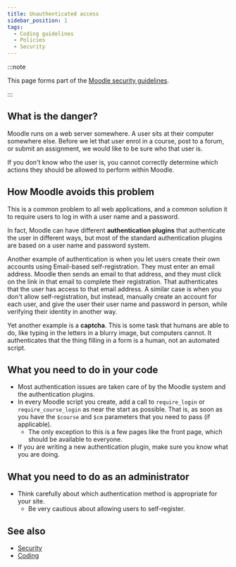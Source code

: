 ```yaml
---
title: Unauthenticated access
sidebar_position: 1
tags:
  - Coding guidelines
  - Policies
  - Security
---
```


:::note

This page forms part of the [Moodle security guidelines](../security).

:::

## What is the danger?

Moodle runs on a web server somewhere. A user sits at their computer somewhere else. Before we let that user enrol in a course, post to a forum, or submit an assignment, we would like to be sure who that user is.

If you don't know who the user is, you cannot correctly determine which actions they should be allowed to perform within Moodle.

## How Moodle avoids this problem

This is a common problem to all web applications, and a common solution it to require users to log in with a user name and a password.

In fact, Moodle can have different **authentication plugins** that authenticate the user in different ways, but most of the standard authentication plugins are based on a user name and password system.

Another example of authentication is when you let users create their own accounts using Email-based self-registration. They must enter an email address. Moodle then sends an email to that address, and they must click on the link in that email to complete their registration. That authenticates that the user has access to that email address. A similar case is when you don't allow self-registration, but instead, manually create an account for each user, and give the user their user name and password in person, while verifying their identity in another way.

Yet another example is a **captcha**. This is some task that humans are able to do, like typing in the letters in a blurry image, but computers cannot. It authenticates that the thing filling in a form is a human, not an automated script.

## What you need to do in your code

- Most authentication issues are taken care of by the Moodle system and the authentication plugins.
- In every Moodle script you create, add a call to `require_login` or `require_course_login` as near the start as possible. That is, as soon as you have the `$course` and `$cm` parameters that you need to pass (if applicable).
  - The only exception to this is a few pages like the front page, which should be available to everyone.
- If you are writing a new authentication plugin, make sure you know what you are doing.

## What you need to do as an administrator

- Think carefully about which authentication method is appropriate for your site.
  - Be very cautious about allowing users to self-register.

## See also

- [Security](../security)
- [Coding](https://docs.moodle.org/dev/Coding)
